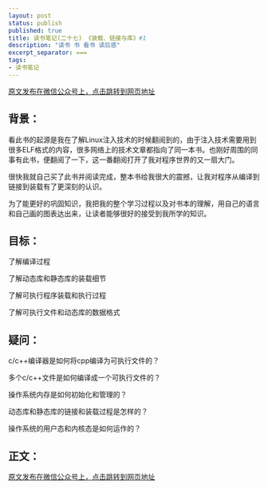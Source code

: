 ```yaml
---
layout: post
status: publish
published: true
title: 读书笔记(二十七) 《装载、链接与库》#1
description: "读书 书 看书 读后感"
excerpt_separator: ===
tags:
- 读书笔记
---
```




[原文发布在微信公众号上，点击跳转到网页地址](https://mp.weixin.qq.com/s?__biz=MzU1ODY1ODY2NA==&mid=2247484732&idx=1&sn=e53f438b8815df3840208d7caa36f4f7&chksm=fc22603bcb55e92debcabe242e42139c805b56addbc5993c1f521e967806f5bb76d62b0bb612&token=890029854&lang=zh_CN#rd)


## 背景：

看此书的起源是我在了解Linux注入技术的时候翻阅到的，由于注入技术需要用到很多ELF格式的内容，很多网络上的技术文章都指向了同一本书。也刚好周围的同事有此书，便翻阅了一下，这一番翻阅打开了我对程序世界的又一扇大门。

很快我就自己买了此书并阅读完成，整本书给我很大的震撼，让我对程序从编译到链接到装载有了更深刻的认识。

为了能更好的巩固知识，我把我的整个学习过程以及对书本的理解，用自己的语言和自己画的图表达出来，让读者能够很好的接受到我所学的知识。

## 目标：

了解编译过程

了解动态库和静态库的装载细节

了解可执行程序装载和执行过程

了解可执行文件和动态库的数据格式

## 疑问：

c/c++编译器是如何将cpp编译为可执行文件的？

多个c/c++文件是如何编译成一个可执行文件的？

操作系统内存是如何初始化和管理的？

动态库和静态库的链接和装载过程是怎样的？

操作系统的用户态和内核态是如何运作的？

## 正文：


[原文发布在微信公众号上，点击跳转到网页地址](https://mp.weixin.qq.com/s?__biz=MzU1ODY1ODY2NA==&mid=2247484732&idx=1&sn=e53f438b8815df3840208d7caa36f4f7&chksm=fc22603bcb55e92debcabe242e42139c805b56addbc5993c1f521e967806f5bb76d62b0bb612&token=890029854&lang=zh_CN#rd)



